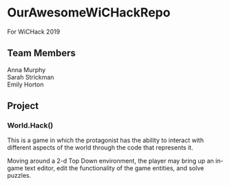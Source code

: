 # OurAwesomeWiCHackRepo
For WiCHack 2019

## Team Members
Anna Murphy  
Sarah Strickman  
Emily Horton  

## Project

### World.Hack()

This is a game in which the protagonist has the ability to interact
with different aspects of the world through the code that represents it.

Moving around a 2-d Top Down environment, the player may bring up an in-game
text editor, edit the functionality of the game entities, and solve puzzles.

